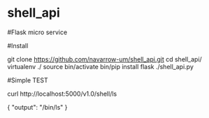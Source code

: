 # shell_api
#Flask micro service 

#Install

git clone https://github.com/navarrow-um/shell_api.git
cd shell_api/
virtualenv ./
source bin/activate
bin/pip install flask
./shell_api.py



#Simple TEST

curl http://localhost:5000/v1.0/shell/ls


{
  "output": "/bin/ls"
}
